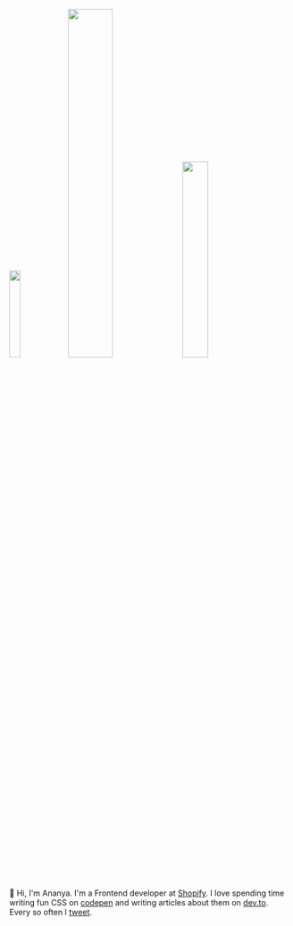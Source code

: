 
<img src="https://media.giphy.com/media/xT8qBnuixKYubm3wS4/giphy.gif" width="20%"> <img src="https://media.giphy.com/media/xUOwG0gE2ILO1XKHlu/giphy.gif" width="40%"> <img src="https://media.giphy.com/media/Y35hpBnf0FIyVnLFSw/giphy.gif" width="30%">


👋 Hi, I'm Ananya. I'm a Frontend developer at [Shopify](https://www.shopify.com/). I love spending time writing fun CSS on [codepen](https://codepen.io/ananyaneogi) and writing articles about them on [dev.to](https://dev.to/ananyaneogi). Every so often I [tweet](https://twitter.com/_ananyaneogi/status/1168182555457310721).
